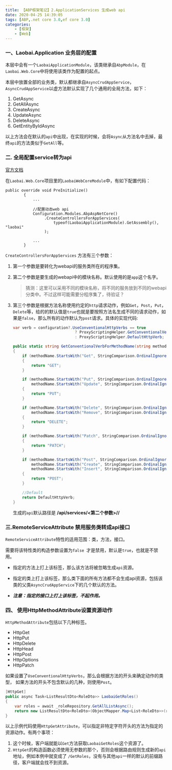 ```yaml
---
title: 【ABP框架笔记】2.ApplicationServices 生成web api
date: 2020-04-25 14:39:05
tags: [ABP,.net core 3.0,ef core 3.0]
categories: 
	- [框架]
	- [Web]
---
```


### 一、Laobai.Application 业务层的配置

本层中会有一个`LaobaiApplicationModule`，该类继承自`AbpModule`，在`Laobai.Web.Core`中将使用该类作为配置的起点。

本层中放置全部的业务类，默认都继承自`AsyncCrudAppService`，`AsyncCrudAppService`以虚方法默认实现了几个通用的全局方法，如下：

1. GetAsync
2. GetAllAsync
3. CreateAsync
4. UpdateAsync
5. DeleteAsync
6. GetEntityByIdAsync

以上方法会在默认的`api`中出现，在实现的时候，会将`Async`从方法名中去掉，最终`api`的方法类似于`GetAll`等。

### 二. 全局配置service转为api

[官方文档](https://aspnetboilerplate.com/Pages/Documents/AspNet-Core) 

在`Laobai.Web.Core`项目里的`LaobaiWebCoreModule`中，有如下配置代码：

```
public override void PreInitialize()
        {
            ...

            //配置动态web api 
            Configuration.Modules.AbpAspNetCore()
                 .CreateControllersForAppServices(
                     typeof(LaobaiApplicationModule).GetAssembly(), "laobai"
                 );
                 
			...
        }
```

`CreateControllersForAppServices` 方法有三个参数：

1. 第一个参数是要转化为webapi的服务类所在的程序集。

2. 第二个参数是要生成的webapi中的模块名称。默认使用的是`app`这个名字。

   >  猜测：这里可以采用不同的模块名称，将不同的服务放到不同的webapi分类中。不过这样可能需要分程序集了，待验证？

3. 第三个参数是根据方法名称使用约定的`http`请求动作，例如`Get`，`Post`，`Put`，`Delete`等，给的的默认值是`true`也就是要按照方法名生成不同的请求动作，如果是`false`，那么所有的动作默认为`post`请求。具体的实现代码:

   ``````c#
   var verb = configuration?.UseConventionalHttpVerbs == true
                              ? ProxyScriptingHelper.GetConventionalVerbForMethodName(action.ActionName)
                              : ProxyScriptingHelper.DefaultHttpVerb;
   ``````

   ```c#
   public static string GetConventionalVerbForMethodName(string methodName)
   {
       if (methodName.StartsWith("Get", StringComparison.OrdinalIgnoreCase))
       {
           return "GET";
       }
   
       if (methodName.StartsWith("Put", StringComparison.OrdinalIgnoreCase) ||
           methodName.StartsWith("Update", StringComparison.OrdinalIgnoreCase))
       {
           return "PUT";
       }
   
       if (methodName.StartsWith("Delete", StringComparison.OrdinalIgnoreCase) ||
           methodName.StartsWith("Remove", StringComparison.OrdinalIgnoreCase))
       {
           return "DELETE";
       }
   
       if (methodName.StartsWith("Patch", StringComparison.OrdinalIgnoreCase))
       {
           return "PATCH";
       }
   
       if (methodName.StartsWith("Post", StringComparison.OrdinalIgnoreCase) ||
           methodName.StartsWith("Create", StringComparison.OrdinalIgnoreCase) ||
           methodName.StartsWith("Insert", StringComparison.OrdinalIgnoreCase))
       {
           return "POST";
       }
   
       //Default
       return DefaultHttpVerb;
   }
   ```

   

   

   生成的`api`默认路径是 **/api/services/<第二个参数>/<service-name>/<method-name>**



### 三.RemoteServiceAttribute 禁用服务类转成api接口

`RemoteServiceAttribute`特性的适用范围：类，方法，接口。

需要将该特性类的构造参数设置为`false `才是禁用，默认是`true`，也就是不禁用。

- 指定的方法上打上该标签，那么该方法将被忽略生成`api`资源。

- 指定的类上打上该标签，那么类下面的所有方法都不会生成api资源，包括该类的父类`AsyncCrudAppService`下的几个默认的方法。

- ***注意：指定的接口上打上该标签，不起作用。***

### 四、 使用HttpMethodAttribute设置资源动作

`HttpMethodAttribute`包括以下几种标签。

- HttpGet
- HttpPut
- HttpDelete
- HttpHead
- HttpPost
- HttpOptions
- HttpPatch

如果设置了`UseConventionalHttpVerbs`，那么会根据方法的开头来确定动作的类型， 如果方法的开头不包含默认的几种，则使用`Post`。

```c#
[HttpGet]
public async Task<ListResultDto<RoleDto>> LaobaiGetRoles()
{
    var roles = await _roleRepository.GetAllListAsync();
    return new ListResultDto<RoleDto>(ObjectMapper.Map<List<RoleDto>>(roles));
}
```

以上示例代码使用`HttpGetAttribute`，可以指定非特定字符开头的方法为指定的资源动作。有两个事项：

1. 这个时候，客户端就能以`Get`方法获取`LaobaiGetRoles`这个资源了。
2. `HttpGet`的构造函数必须使用无参数的那个，否则会根据路由规则生成新的`api`地址，例如本例中就变成了 `/GetRoles`，没有与其他`api`一样的默认的前缀路径，客户端就会找不到资源。



